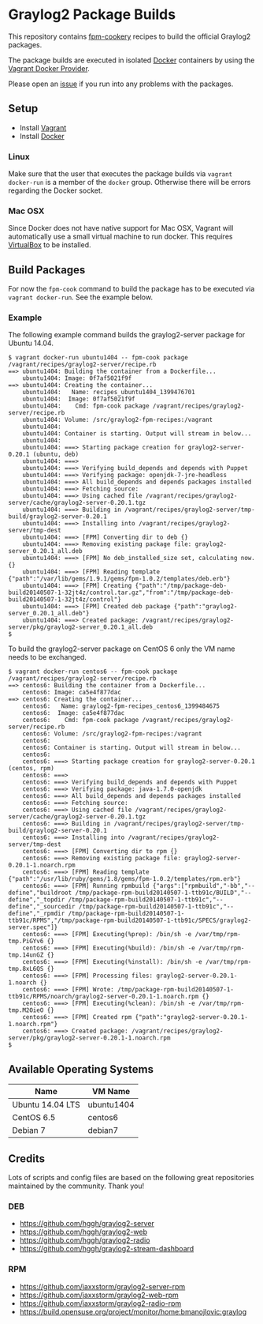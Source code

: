 Graylog2 Package Builds
=======================

This repository contains [fpm-cookery][fpm-cookery] recipes to build the
official Graylog2 packages.

The package builds are executed in isolated [Docker][docker] containers by
using the [Vagrant Docker Provider][vagrant-docker].

Please open an [issue](https://github.com/Graylog2/fpm-recipes/issues) if you
run into any problems with the packages.

## Setup

* Install [Vagrant][vagrant]
* Install [Docker][docker]

### Linux

Make sure that the user that executes the package builds via
`vagrant docker-run` is a member of the `docker` group. Otherwise there will
be errors regarding the Docker socket.

### Mac OSX

Since Docker does not have native support for Mac OSX, Vagrant will
automatically use a small virtual machine to run docker. This requires
[VirtualBox][virtualbox] to be installed.

## Build Packages

For now the `fpm-cook` command to build the package has to be executed via
`vagrant docker-run`. See the example below.

### Example

The following example command builds the graylog2-server package for Ubuntu
14.04.

```
$ vagrant docker-run ubuntu1404 -- fpm-cook package /vagrant/recipes/graylog2-server/recipe.rb
==> ubuntu1404: Building the container from a Dockerfile...
    ubuntu1404: Image: 0f7af5021f9f
==> ubuntu1404: Creating the container...
    ubuntu1404:   Name: recipes_ubuntu1404_1399476701
    ubuntu1404:  Image: 0f7af5021f9f
    ubuntu1404:    Cmd: fpm-cook package /vagrant/recipes/graylog2-server/recipe.rb
    ubuntu1404: Volume: /src/graylog2-fpm-recipes:/vagrant
    ubuntu1404:
    ubuntu1404: Container is starting. Output will stream in below...
    ubuntu1404:
    ubuntu1404: ===> Starting package creation for graylog2-server-0.20.1 (ubuntu, deb)
    ubuntu1404: ===>
    ubuntu1404: ===> Verifying build_depends and depends with Puppet
    ubuntu1404: ===> Verifying package: openjdk-7-jre-headless
    ubuntu1404: ===> All build_depends and depends packages installed
    ubuntu1404: ===> Fetching source:
    ubuntu1404: ===> Using cached file /vagrant/recipes/graylog2-server/cache/graylog2-server-0.20.1.tgz
    ubuntu1404: ===> Building in /vagrant/recipes/graylog2-server/tmp-build/graylog2-server-0.20.1
    ubuntu1404: ===> Installing into /vagrant/recipes/graylog2-server/tmp-dest
    ubuntu1404: ===> [FPM] Converting dir to deb {}
    ubuntu1404: ===> Removing existing package file: graylog2-server_0.20.1_all.deb
    ubuntu1404: ===> [FPM] No deb_installed_size set, calculating now. {}
    ubuntu1404: ===> [FPM] Reading template {"path":"/var/lib/gems/1.9.1/gems/fpm-1.0.2/templates/deb.erb"}
    ubuntu1404: ===> [FPM] Creating {"path":"/tmp/package-deb-build20140507-1-32jt4z/control.tar.gz","from":"/tmp/package-deb-build20140507-1-32jt4z/control"}
    ubuntu1404: ===> [FPM] Created deb package {"path":"graylog2-server_0.20.1_all.deb"}
    ubuntu1404: ===> Created package: /vagrant/recipes/graylog2-server/pkg/graylog2-server_0.20.1_all.deb
$
```

To build the graylog2-server package on CentOS 6 only the VM name needs to
be exchanged.

```
$ vagrant docker-run centos6 -- fpm-cook package /vagrant/recipes/graylog2-server/recipe.rb
==> centos6: Building the container from a Dockerfile...
    centos6: Image: ca5e4f877dac
==> centos6: Creating the container...
    centos6:   Name: graylog2-fpm-recipes_centos6_1399484675
    centos6:  Image: ca5e4f877dac
    centos6:    Cmd: fpm-cook package /vagrant/recipes/graylog2-server/recipe.rb
    centos6: Volume: /src/graylog2-fpm-recipes:/vagrant
    centos6:
    centos6: Container is starting. Output will stream in below...
    centos6:
    centos6: ===> Starting package creation for graylog2-server-0.20.1 (centos, rpm)
    centos6: ===>
    centos6: ===> Verifying build_depends and depends with Puppet
    centos6: ===> Verifying package: java-1.7.0-openjdk
    centos6: ===> All build_depends and depends packages installed
    centos6: ===> Fetching source:
    centos6: ===> Using cached file /vagrant/recipes/graylog2-server/cache/graylog2-server-0.20.1.tgz
    centos6: ===> Building in /vagrant/recipes/graylog2-server/tmp-build/graylog2-server-0.20.1
    centos6: ===> Installing into /vagrant/recipes/graylog2-server/tmp-dest
    centos6: ===> [FPM] Converting dir to rpm {}
    centos6: ===> Removing existing package file: graylog2-server-0.20.1-1.noarch.rpm
    centos6: ===> [FPM] Reading template {"path":"/usr/lib/ruby/gems/1.8/gems/fpm-1.0.2/templates/rpm.erb"}
    centos6: ===> [FPM] Running rpmbuild {"args":["rpmbuild","-bb","--define","buildroot /tmp/package-rpm-build20140507-1-ttb91c/BUILD","--define","_topdir /tmp/package-rpm-build20140507-1-ttb91c","--define","_sourcedir /tmp/package-rpm-build20140507-1-ttb91c","--define","_rpmdir /tmp/package-rpm-build20140507-1-ttb91c/RPMS","/tmp/package-rpm-build20140507-1-ttb91c/SPECS/graylog2-server.spec"]}
    centos6: ===> [FPM] Executing(%prep): /bin/sh -e /var/tmp/rpm-tmp.PiGYv6 {}
    centos6: ===> [FPM] Executing(%build): /bin/sh -e /var/tmp/rpm-tmp.14unGZ {}
    centos6: ===> [FPM] Executing(%install): /bin/sh -e /var/tmp/rpm-tmp.8xL6QS {}
    centos6: ===> [FPM] Processing files: graylog2-server-0.20.1-1.noarch {}
    centos6: ===> [FPM] Wrote: /tmp/package-rpm-build20140507-1-ttb91c/RPMS/noarch/graylog2-server-0.20.1-1.noarch.rpm {}
    centos6: ===> [FPM] Executing(%clean): /bin/sh -e /var/tmp/rpm-tmp.M2OieO {}
    centos6: ===> [FPM] Created rpm {"path":"graylog2-server-0.20.1-1.noarch.rpm"}
    centos6: ===> Created package: /vagrant/recipes/graylog2-server/pkg/graylog2-server-0.20.1-1.noarch.rpm
$
```

## Available Operating Systems

| Name             | VM Name    |
|------------------|------------|
| Ubuntu 14.04 LTS | ubuntu1404 |
| CentOS 6.5       | centos6    |
| Debian 7         | debian7    |

## Credits

Lots of scripts and config files are based on the following great repositories
maintained by the community. Thank you!

### DEB

* https://github.com/hggh/graylog2-server
* https://github.com/hggh/graylog2-web
* https://github.com/hggh/graylog2-radio
* https://github.com/hggh/graylog2-stream-dashboard

### RPM

* https://github.com/jaxxstorm/graylog2-server-rpm
* https://github.com/jaxxstorm/graylog2-web-rpm
* https://github.com/jaxxstorm/graylog2-radio-rpm
* https://build.opensuse.org/project/monitor/home:bmanojlovic:graylog


[fpm-cookery]: https://github.com/bernd/fpm-cookery
[vagrant]: http://www.vagrantup.com/
[vagrant-docker]: http://docs.vagrantup.com/v2/docker/index.html
[docker]: http://docker.io/
[virtualbox]: https://www.virtualbox.org/
